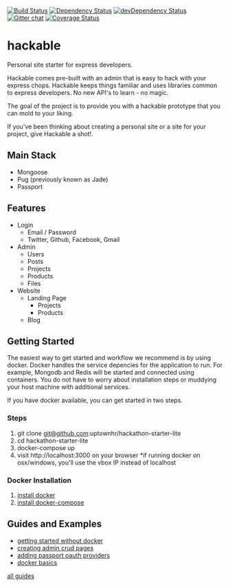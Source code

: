 [![Build Status](https://travis-ci.org/uptownhr/hackathon-starter-lite.svg)](https://travis-ci.org/uptownhr/hackathon-starter-lite)
[![Dependency Status](https://david-dm.org/uptownhr/hackathon-starter-lite.svg)](https://david-dm.org/uptownhr/hackathon-starter-lite)
[![devDependency Status](https://david-dm.org/uptownhr/hackathon-starter-lite/dev-status.svg)](https://david-dm.org/uptownhr/hackathon-starter-lite)
[![Gitter chat](https://badges.gitter.im/uptownhr/hackathon-starter-lite.png)](https://gitter.im/uptownhr/hackathon-starter-lite)
[![Coverage Status](https://coveralls.io/repos/github/uptownhr/hackathon-starter-lite/badge.svg?branch=master)](https://coveralls.io/github/uptownhr/hackathon-starter-lite?branch=master)

# hackable
Personal site starter for express developers.

Hackable comes pre-built with an admin that is easy to hack with your express chops. Hackable keeps things familiar and uses libraries common to express developers. No new API's to learn - no magic. 

The goal of the project is to provide you with a hackable prototype that you can mold to your liking.

If you've been thinking about creating a personal site or a site for your project, give Hackable a shot!.


## Main Stack
- Mongoose
- Pug (previously known as Jade)
- Passport

## Features
- Login
  - Email / Password
  - Twitter, Github, Facebook, Gmail
- Admin
  - Users
  - Posts
  - Projects
  - Products
  - Files
- Website
  - Landing Page
    - Projects
    - Products
  - Blog

## Getting Started
The easiest way to get started and workflow we recommend is by using docker. Docker handles the service depencies for the application to run. For example, Mongodb and Redis will be started and connected using containers. You do not have to worry about installation steps or muddying your host machine with additional services. 

If you have docker available, you can get started in two steps.

### Steps
1. git clone git@github.com:uptownhr/hackathon-starter-lite
2. cd hackathon-starter-lite
3. docker-compose up
4. visit http://localhost:3000 on your browser *if running docker on osx/windows, you'll use the vbox IP instead of localhost

### Docker Installation
1. [install docker](https://docs.docker.com/engine/installation/)
2. [install docker-compose](https://docs.docker.com/compose/install/)

## Guides and Examples
- [getting started without docker](docs/getting-started-without-docker.md)
- [creating admin crud pages](docs/crud.md)
- [adding passport oauth providers](docs/passport.md)
- [docker basics](docs/docker.md)

[all guides](docs)
